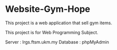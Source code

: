 # Website-Gym-Hope
This project is a web application that sell gym items.


This project is for Web Programming Subject.

Server : lrgs.ftsm.ukm.my
Database : phpMyAdmin
